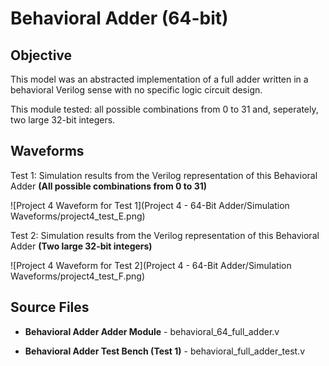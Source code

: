 # Behavioral Adder (64-bit)

## Objective

This model was an abstracted implementation of a full adder written in a behavioral Verilog sense with no specific logic circuit design. 

This module tested: all possible combinations from 0 to 31 and, seperately, two large 32-bit integers. 

## Waveforms

Test 1: Simulation results from the Verilog representation of this Behavioral Adder **(All possible combinations from 0 to 31)**

![Project 4 Waveform for Test 1](Project 4 - 64-Bit Adder/Simulation Waveforms/project4_test_E.png)

Test 2: Simulation results from the Verilog representation of this Behavioral Adder **(Two large 32-bit integers)**

![Project 4 Waveform for Test 2](Project 4 - 64-Bit Adder/Simulation Waveforms/project4_test_F.png)

## Source Files

- **Behavioral Adder Adder Module** - behavioral_64_full_adder.v
- **Behavioral Adder Test Bench (Test 1)** - behavioral_full_adder_test.v